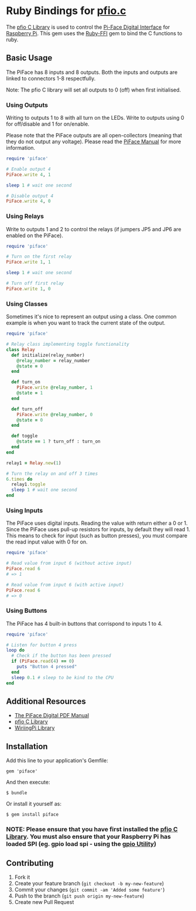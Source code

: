 # Ruby Bindings for [pfio.c](https://github.com/thomasmacpherson/piface/tree/master/c)

The [pfio C Library](https://github.com/thomasmacpherson/piface/blob/master/c/) is used to control the [Pi-Face Digital Interface](http://pi.cs.man.ac.uk/interface.htm) for [Raspberry Pi](http://www.raspberrypi.org/). This gem uses the [Ruby-FFI](https://github.com/ffi/ffi) gem to bind the C functions to ruby.

## Basic Usage

The PiFace has 8 inputs and 8 outputs. Both the inputs and outputs are linked to connectors 1-8 respectfully.

Note: The pfio C library will set all outputs to 0 (off) when first initialised.

### Using Outputs
Writing to outputs 1 to 8 with all turn on the LEDs. Write to outputs using 0 for off/disable and 1 for on/enable.

Please note that the PiFace outputs are all open-collectors (meaning that they do not output any voltage). Please read the [PiFace Manual](http://www.farnell.com/datasheets/1684425.pdf) for more information.

```ruby
require 'piface'

# Enable output 4
PiFace.write 4, 1

sleep 1 # wait one second

# Disable output 4
PiFace.write 4, 0
```

### Using Relays
Write to outputs 1 and 2 to control the relays (if jumpers JP5 and JP6 are enabled on the PiFace).
```ruby
require 'piface'

# Turn on the first relay
PiFace.write 1, 1

sleep 1 # wait one second

# Turn off first relay
PiFace.write 1, 0
```

### Using Classes
Sometimes it's nice to represent an output using a class. One common example is when you want to track the current state of the output.
```ruby
require 'piface'

# Relay class implementing toggle functionality
class Relay
  def initialize(relay_number)
    @relay_number = relay_number
    @state = 0
  end

  def turn_on
    PiFace.write @relay_number, 1
    @state = 1
  end

  def turn_off
    PiFace.write @relay_number, 0
    @state = 0
  end

  def toggle
    @state == 1 ? turn_off : turn_on
  end
end

relay1 = Relay.new(1)

# Turn the relay on and off 3 times
6.times do
  relay1.toggle
  sleep 1 # wait one second
end
```

### Using Inputs
The PiFace uses digital inputs. Reading the value with return either a 0 or 1. Since the PiFace uses pull-up resistors for inputs, by default they will read 1. This means to check for input (such as button presses), you must compare the read input value with 0 for on.
```ruby
require 'piface'

# Read value from input 6 (without active input)
PiFace.read 6
# => 1

# Read value from input 6 (with active input)
PiFace.read 6
# => 0
```

### Using Buttons
The PiFace has 4 built-in buttons that corrispond to inputs 1 to 4.
```ruby
require 'piface'

# Listen for button 4 press
loop do
  # Check if the button has been pressed
  if (PiFace.read(4) == 0)
    puts "Button 4 pressed"
  end
  sleep 0.1 # sleep to be kind to the CPU
end
```

## Additional Resources
* [The PiFace Digital PDF Manual](http://www.farnell.com/datasheets/1684425.pdf)
* [pfio C Library](https://github.com/thomasmacpherson/piface/blob/master/c/)
* [WiriingPi Library](https://github.com/WiringPi/WiringPi)

## Installation

Add this line to your application's Gemfile:

    gem 'piface'

And then execute:

    $ bundle

Or install it yourself as:

    $ gem install piface

### NOTE: Please ensure that you have first installed the [pfio C Library](https://github.com/thomasmacpherson/piface#c). You must also ensure that your Raspberry Pi has loaded SPI (eg. gpio load spi - using the [gpio Utility](https://projects.drogon.net/raspberry-pi/wiringpi/the-gpio-utility/))

## Contributing

1. Fork it
2. Create your feature branch (`git checkout -b my-new-feature`)
3. Commit your changes (`git commit -am 'Added some feature'`)
4. Push to the branch (`git push origin my-new-feature`)
5. Create new Pull Request
